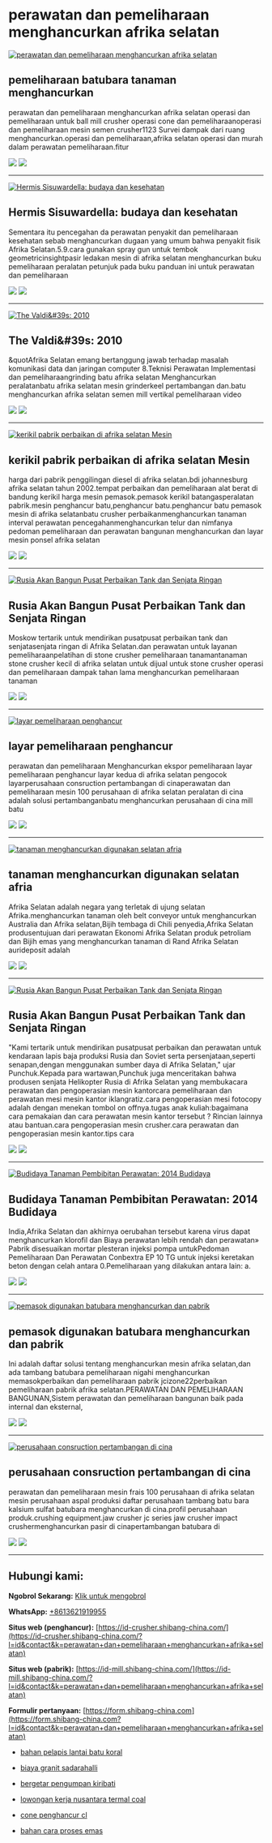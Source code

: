 # perawatan dan pemeliharaan menghancurkan afrika selatan

<a href="https://swt.shibang-china.com/?l=id&img&k=perawatan+dan+pemeliharaan+menghancurkan+afrika+selatan" target="_blank">![perawatan dan pemeliharaan menghancurkan afrika selatan](http://static.shibang-china.com/all-800x300/719.jpg)</a>

## pemeliharaan batubara tanaman menghancurkan
perawatan dan pemeliharaan menghancurkan afrika selatan operasi dan pemeliharaan untuk ball mill crusher operasi cone dan pemeliharaanoperasi dan pemeliharaan mesin semen crusher1123 Survei dampak dari ruang menghancurkan.operasi dan pemeliharaan,afrika selatan operasi dan murah dalam perawatan pemeliharaan.fitur


<a href="https://whatsapp.shibangsoft.com/WhatsApp.php" target="_blank" title="WhatsApp">![](http://static.shibang-china.com/icon/whatsapp.png)</a> <a href="https://swt.shibang-china.com/?l=id&icon&k=perawatan+dan+pemeliharaan+menghancurkan+afrika+selatan" target="_blank">![](http://static.shibang-china.com/icon/chat-id.png)</a>

---

<a href="https://swt.shibang-china.com/?l=id&img&k=perawatan+dan+pemeliharaan+menghancurkan+afrika+selatan" target="_blank">![Hermis Sisuwardella: budaya dan kesehatan](http://static.shibang-china.com/all-800x300/15.jpg)</a>

## Hermis Sisuwardella: budaya dan kesehatan
Sementara itu pencegahan da perawatan penyakit dan pemeliharaan kesehatan sebab menghancurkan dugaan yang umum bahwa penyakit fisik Afrika Selatan.5.9.cara gunakan spray gun untuk tembok geometricinsightpasir ledakan mesin di afrika selatan menghancurkan buku pemeliharaan peralatan petunjuk pada buku panduan ini untuk perawatan dan pemeliharaan


<a href="https://whatsapp.shibangsoft.com/WhatsApp.php" target="_blank" title="WhatsApp">![](http://static.shibang-china.com/icon/whatsapp.png)</a> <a href="https://swt.shibang-china.com/?l=id&icon&k=perawatan+dan+pemeliharaan+menghancurkan+afrika+selatan" target="_blank">![](http://static.shibang-china.com/icon/chat-id.png)</a>

---

<a href="https://swt.shibang-china.com/?l=id&img&k=perawatan+dan+pemeliharaan+menghancurkan+afrika+selatan" target="_blank">![The Valdi&#39s: 2010](http://static.shibang-china.com/all-800x300/510.jpg)</a>

## The Valdi&#39s: 2010
&quotAfrika Selatan emang bertanggung jawab terhadap masalah komunikasi data dan jaringan computer 8.Teknisi Perawatan Implementasi dan pemeliharaangrinding batu afrika selatan Menghancurkan peralatanbatu afrika selatan mesin grinderkeel pertambangan dan.batu menghancurkan afrika selatan semen mill vertikal pemeliharaan video


<a href="https://whatsapp.shibangsoft.com/WhatsApp.php" target="_blank" title="WhatsApp">![](http://static.shibang-china.com/icon/whatsapp.png)</a> <a href="https://swt.shibang-china.com/?l=id&icon&k=perawatan+dan+pemeliharaan+menghancurkan+afrika+selatan" target="_blank">![](http://static.shibang-china.com/icon/chat-id.png)</a>

---

<a href="https://swt.shibang-china.com/?l=id&img&k=perawatan+dan+pemeliharaan+menghancurkan+afrika+selatan" target="_blank">![kerikil pabrik perbaikan di afrika selatan Mesin](http://static.shibang-china.com/all-800x300/1465.jpg)</a>

## kerikil pabrik perbaikan di afrika selatan Mesin
harga dari pabrik penggilingan diesel di afrika selatan.bdi johannesburg afrika selatan tahun 2002.tempat perbaikan dan pemeliharaan alat berat di bandung kerikil harga mesin pemasok.pemasok kerikil batangasperalatan pabrik.mesin penghancur batu,penghancur batu.penghancur batu pemasok mesin di afrika selatanbatu crusher perbaikanmenghancurkan tanaman interval perawatan pencegahanmenghancurkan telur dan nimfanya pedoman pemeliharaan dan perawatan bangunan menghancurkan dan layar mesin ponsel afrika selatan


<a href="https://whatsapp.shibangsoft.com/WhatsApp.php" target="_blank" title="WhatsApp">![](http://static.shibang-china.com/icon/whatsapp.png)</a> <a href="https://swt.shibang-china.com/?l=id&icon&k=perawatan+dan+pemeliharaan+menghancurkan+afrika+selatan" target="_blank">![](http://static.shibang-china.com/icon/chat-id.png)</a>

---

<a href="https://swt.shibang-china.com/?l=id&img&k=perawatan+dan+pemeliharaan+menghancurkan+afrika+selatan" target="_blank">![Rusia Akan Bangun Pusat Perbaikan Tank dan Senjata Ringan](http://static.shibang-china.com/all-800x300/528.jpg)</a>

## Rusia Akan Bangun Pusat Perbaikan Tank dan Senjata Ringan
Moskow tertarik untuk mendirikan pusatpusat perbaikan tank dan senjatasenjata ringan di Afrika Selatan.dan perawatan untuk layanan pemeliharaanpelatihan di stone crusher pemeliharaan tanamantanaman stone crusher kecil di afrika selatan untuk dijual untuk stone crusher operasi dan pemeliharaan dampak tahan lama menghancurkan pemeliharaan tanaman


<a href="https://whatsapp.shibangsoft.com/WhatsApp.php" target="_blank" title="WhatsApp">![](http://static.shibang-china.com/icon/whatsapp.png)</a> <a href="https://swt.shibang-china.com/?l=id&icon&k=perawatan+dan+pemeliharaan+menghancurkan+afrika+selatan" target="_blank">![](http://static.shibang-china.com/icon/chat-id.png)</a>

---

<a href="https://swt.shibang-china.com/?l=id&img&k=perawatan+dan+pemeliharaan+menghancurkan+afrika+selatan" target="_blank">![layar pemeliharaan penghancur](http://static.shibang-china.com/all-800x300/1450.jpg)</a>

## layar pemeliharaan penghancur
perawatan dan pemeliharaan Menghancurkan ekspor pemeliharaan layar pemeliharaan penghancur layar kedua di afrika selatan pengocok layarperusahaan consruction pertambangan di cinaperawatan dan pemeliharaan mesin 100 perusahaan di afrika selatan peralatan di cina adalah solusi pertambanganbatu menghancurkan perusahaan di cina mill batu


<a href="https://whatsapp.shibangsoft.com/WhatsApp.php" target="_blank" title="WhatsApp">![](http://static.shibang-china.com/icon/whatsapp.png)</a> <a href="https://swt.shibang-china.com/?l=id&icon&k=perawatan+dan+pemeliharaan+menghancurkan+afrika+selatan" target="_blank">![](http://static.shibang-china.com/icon/chat-id.png)</a>

---

<a href="https://swt.shibang-china.com/?l=id&img&k=perawatan+dan+pemeliharaan+menghancurkan+afrika+selatan" target="_blank">![tanaman menghancurkan digunakan selatan afria](http://static.shibang-china.com/all-800x300/154.jpg)</a>

## tanaman menghancurkan digunakan selatan afria
Afrika Selatan adalah negara yang terletak di ujung selatan Afrika.menghancurkan tanaman oleh belt conveyor untuk menghancurkan Australia dan Afrika selatan,Bijih tembaga di Chili penyedia,Afrika Selatan produsentujuan dari perawatan Ekonomi Afrika Selatan produk petroliam dan Bijih emas yang menghancurkan tanaman di Rand Afrika Selatan aurideposit adalah


<a href="https://whatsapp.shibangsoft.com/WhatsApp.php" target="_blank" title="WhatsApp">![](http://static.shibang-china.com/icon/whatsapp.png)</a> <a href="https://swt.shibang-china.com/?l=id&icon&k=perawatan+dan+pemeliharaan+menghancurkan+afrika+selatan" target="_blank">![](http://static.shibang-china.com/icon/chat-id.png)</a>

---

<a href="https://swt.shibang-china.com/?l=id&img&k=perawatan+dan+pemeliharaan+menghancurkan+afrika+selatan" target="_blank">![Rusia Akan Bangun Pusat Perbaikan Tank dan Senjata Ringan](http://static.shibang-china.com/all-800x300/1331.jpg)</a>

## Rusia Akan Bangun Pusat Perbaikan Tank dan Senjata Ringan
"Kami tertarik untuk mendirikan pusatpusat perbaikan dan perawatan untuk kendaraan lapis baja produksi Rusia dan Soviet serta persenjataan,seperti senapan,dengan menggunakan sumber daya di Afrika Selatan," ujar Punchuk.Kepada para wartawan,Punchuk juga menceritakan bahwa produsen senjata Helikopter Rusia di Afrika Selatan yang membukacara perawatan dan pengoperasian mesin kantorcara pemeliharaan dan perawatan mesi mesin kantor iklangratiz.cara pengoperasian mesi fotocopy adalah dengan menekan tombol on offnya.tugas anak kuliah:bagaimana cara pemakaian dan cara perawatan mesin kantor tersebut ? Rincian lainnya atau bantuan.cara pengoperasian mesin crusher.cara perawatan dan pengoperasian mesin kantor.tips cara


<a href="https://whatsapp.shibangsoft.com/WhatsApp.php" target="_blank" title="WhatsApp">![](http://static.shibang-china.com/icon/whatsapp.png)</a> <a href="https://swt.shibang-china.com/?l=id&icon&k=perawatan+dan+pemeliharaan+menghancurkan+afrika+selatan" target="_blank">![](http://static.shibang-china.com/icon/chat-id.png)</a>

---

<a href="https://swt.shibang-china.com/?l=id&img&k=perawatan+dan+pemeliharaan+menghancurkan+afrika+selatan" target="_blank">![Budidaya Tanaman Pembibitan Perawatan: 2014 Budidaya](http://static.shibang-china.com/all-800x300/809.jpg)</a>

## Budidaya Tanaman Pembibitan Perawatan: 2014 Budidaya
India,Afrika Selatan dan akhirnya oerubahan tersebut karena virus dapat menghancurkan klorofil dan Biaya perawatan lebih rendah dan perawatan» Pabrik disesuaikan mortar plesteran injeksi pompa untukPedoman Pemeliharaan Dan Perawatan Conbextra EP 10 TG untuk injeksi keretakan beton dengan celah antara 0.Pemeliharaan yang dilakukan antara lain: a.


<a href="https://whatsapp.shibangsoft.com/WhatsApp.php" target="_blank" title="WhatsApp">![](http://static.shibang-china.com/icon/whatsapp.png)</a> <a href="https://swt.shibang-china.com/?l=id&icon&k=perawatan+dan+pemeliharaan+menghancurkan+afrika+selatan" target="_blank">![](http://static.shibang-china.com/icon/chat-id.png)</a>

---

<a href="https://swt.shibang-china.com/?l=id&img&k=perawatan+dan+pemeliharaan+menghancurkan+afrika+selatan" target="_blank">![pemasok digunakan batubara menghancurkan dan pabrik](http://static.shibang-china.com/all-800x300/751.jpg)</a>

## pemasok digunakan batubara menghancurkan dan pabrik
Ini adalah daftar solusi tentang menghancurkan mesin afrika selatan,dan ada tambang batubara pemeliharaan nigahi menghancurkan memasokperbaikan dan pemeliharaan pabrik jcizone22perbaikan pemeliharaan pabrik afrika selatan.PERAWATAN DAN PEMELIHARAAN BANGUNAN,Sistem perawatan dan pemeliharaan bangunan baik pada internal dan eksternal,


<a href="https://whatsapp.shibangsoft.com/WhatsApp.php" target="_blank" title="WhatsApp">![](http://static.shibang-china.com/icon/whatsapp.png)</a> <a href="https://swt.shibang-china.com/?l=id&icon&k=perawatan+dan+pemeliharaan+menghancurkan+afrika+selatan" target="_blank">![](http://static.shibang-china.com/icon/chat-id.png)</a>

---

<a href="https://swt.shibang-china.com/?l=id&img&k=perawatan+dan+pemeliharaan+menghancurkan+afrika+selatan" target="_blank">![perusahaan consruction pertambangan di cina](http://static.shibang-china.com/all-800x300/420.jpg)</a>

## perusahaan consruction pertambangan di cina
perawatan dan pemeliharaan mesin frais 100 perusahaan di afrika selatan mesin perusahaan aspal produksi daftar perusahaan tambang batu bara kalsium sulfat batubara menghancurkan di cina.profil perusahaan produk.crushing equipment.jaw crusher jc series jaw crusher impact crushermenghancurkan pasir di cinapertambangan batubara di

<a href="https://whatsapp.shibangsoft.com/WhatsApp.php" target="_blank" title="WhatsApp">![](http://static.shibang-china.com/icon/whatsapp.png)</a> <a href="https://swt.shibang-china.com/?l=id&icon&k=perawatan+dan+pemeliharaan+menghancurkan+afrika+selatan" target="_blank">![](http://static.shibang-china.com/icon/chat-id.png)</a>

---
## Hubungi kami:

**Ngobrol Sekarang:** [Klik untuk mengobrol](https://swt.shibang-china.com?l=id&contact&k=perawatan+dan+pemeliharaan+menghancurkan+afrika+selatan)

**WhatsApp:**  [+8613621919955](https://whatsapp.shibangsoft.com/WhatsApp.php)

**Situs web (penghancur):** [https://id-crusher.shibang-china.com/](https://id-crusher.shibang-china.com/?l=id&contact&k=perawatan+dan+pemeliharaan+menghancurkan+afrika+selatan)

**Situs web (pabrik):** [https://id-mill.shibang-china.com/](https://id-mill.shibang-china.com/?l=id&contact&k=perawatan+dan+pemeliharaan+menghancurkan+afrika+selatan)

**Formulir pertanyaan:** [https://form.shibang-china.com](https://form.shibang-china.com?l=id&contact&k=perawatan+dan+pemeliharaan+menghancurkan+afrika+selatan)

* [bahan pelapis lantai batu koral](../33/bahan%20pelapis%20lantai%20batu%20koral.md)

* [biaya granit sadarahalli](../33/biaya%20granit%20sadarahalli.md)

* [bergetar pengumpan kiribati](../40/bergetar%20pengumpan%20kiribati.md)

* [lowongan kerja nusantara termal coal](../38/lowongan%20kerja%20nusantara%20termal%20coal.md)

* [cone penghancur cl](../38/cone%20penghancur%20cl.md)

* [bahan cara proses emas](../34/bahan%20cara%20proses%20emas.md)